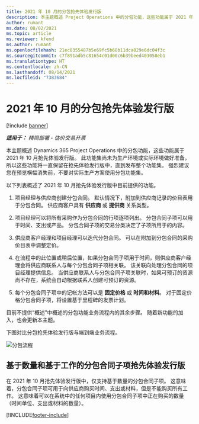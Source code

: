 ```yaml
---
title: 2021 年 10 月的分包抢先体验发行版
description: 本主题概述 Project Operations 中的分包功能，这些功能属于 2021 年 10 月抢先体验发行版。
author: rumant
ms.date: 08/02/2021
ms.topic: article
ms.reviewer: kfend
ms.author: rumant
ms.openlocfilehash: 21ec8355487b5e69fc5b68b11dca029e6dc04f3c
ms.sourcegitcommit: c7f891adb5c81654c01d00c6b39beed403058eb1
ms.translationtype: HT
ms.contentlocale: zh-CN
ms.lasthandoff: 08/14/2021
ms.locfileid: "7383684"
---
```

# <a name="subcontracting-in-october-2021-early-access-release"></a>2021 年 10 月的分包抢先体验发行版

[!include [banner](../../includes/dataverse-preview.md)]

_**适用于：** 精简部署 - 估价交易开票_

本主题概述 Dynamics 365 Project Operations 中的分包功能，这些功能属于 2021 年 10 月抢先体验发行版。 此功能集尚未为生产环境或实际环境做好准备，所以这些功能将一直保留在抢先体验发行版中，直到发布整个功能集。 强烈建议您在预览横幅消失前，不要对实际生产方案使用分包功能集。 

以下列表概述了 2021 年 10 月抢先体验发行版中目前提供的功能。

1. 项目经理与供应商创建分包合同。 默认情况下，附加到供应商记录的价目表用于分包合同。 供应商客户具有 **供应商** 或 **提供商** 关系类型。

2. 项目经理可以将所有采购作为分包合同的行项逐项列出。 分包合同子项可以用于时间、支出或产品。 分包合同子项的交易分类决定了子项所用于的内容。

3. 供应商客户经理和项目经理可以迭代分包合同。 可以在附加到分包合同的采购价目表中调整定价。

4. 在流程中的此位置或稍后位置，如果分包合同子项用于时间，则供应商客户经理会将供应商联系人与每个分包合同子项相关联。 该关联向处理分包合同的项目经理提供信息。 当供应商联系人与分包合同子项关联时，如果可预订的资源尚不存在，系统会自动根据联系人创建可预订的资源。

5. 每个分包合同子项中的记帐方法可以是 **固定价格** 或 **时间和材料**。 对于固定价格分包合同子项，将设置基于里程碑的发票计划。

目前不提供“概述”中概述的分包功能业务流程内的其余步骤。 随着新功能的加入，也会更新本主题。 

下图对比分包抢先体验发行版与端到端业务流程。

![分包流程](../media/SubcontractingEAFlow.png)  


## <a name="quantity-based-and-work-based-subcontract-lines-early-access-release"></a>基于数量和基于工作的分包合同子项抢先体验发行版
在 2021 年 10 月抢先体验发行版中，仅支持基于数量的分包合同子项。 这意味着，分包合同子项可用于向供应商购买时间、支出或材料，但是不能购买所有工作。 这意味着可以在系统中的任何项目内使用分包合同子项中正在购买的数量（时间单位、支出或材料的数量）。



[!INCLUDE[footer-include](../../includes/footer-banner.md)]
